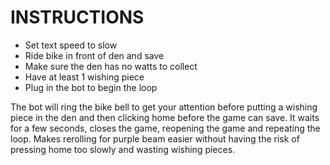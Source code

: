 # INSTRUCTIONS
* Set text speed to slow
* Ride bike in front of den and save
* Make sure the den has no watts to collect
* Have at least 1 wishing piece
* Plug in the bot to begin the loop

The bot will ring the bike bell to get your attention before putting a wishing piece in the den and then clicking home before the game can save. It waits for a few seconds, closes the game, reopening the game and repeating the loop.
Makes rerolling for purple beam easier without having the risk of pressing home too slowly and wasting wishing pieces.
